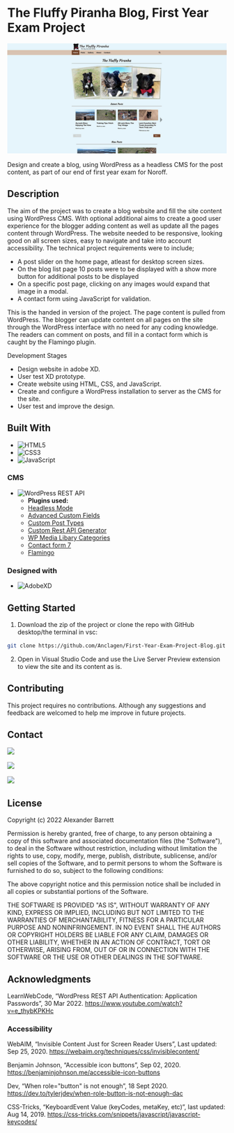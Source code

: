 # The Fluffy Piranha Blog, First Year Exam Project

![Homepage Preview](/report_documentation/site_preview.jpg)

Design and create a blog, using WordPress as a headless CMS for the post content, as part of our end of first year exam for Noroff.

## Description

The aim of the project was to create a blog website and fill the site content using WordPress CMS. With optional additional aims to create a good user experience for the blogger adding content as well as update all the pages content through WordPress. The website needed to be responsive, looking good on all screen sizes, easy to navigate and take into account accessibility. The technical project requirements were to include;
- A post slider on the home page, atleast for desktop screen sizes.
- On the blog list page 10 posts were to be displayed with a show more button for additional posts to be displayed
- On a specific post page, clicking on any images would expand that image in a modal.
- A contact form using JavaScript for validation.

This is the handed in version of the project. The page content is pulled from WordPress. The blogger can update content on all pages on the site through the WordPress interface with no need for any coding knowledge. The readers can comment on posts, and fill in a contact form which is caught by the Flamingo plugin.

Development Stages

- Design website in adobe XD.
- User test XD prototype.
- Create website using HTML, CSS, and JavaScript.
- Create and configure a WordPress installation to server as the CMS for the site.
- User test and improve the design.

## Built With

- ![HTML5](https://img.shields.io/badge/-HTML5-E34F26?logo=html5&logoColor=white&logoWidth=30&style=plastic)
- ![CSS3](https://img.shields.io/badge/-CSS3-1572B6?logo=css3&logoColor=white&logoWidth=30&style=plastic)
- ![JavaScript](https://img.shields.io/badge/-JavaScript-F7DF1E?logo=javascript&logoColor=white&logoWidth=30&style=plastic)

### CMS
- ![WordPress REST API](https://img.shields.io/badge/-WordPress%20REST%20API-21759B?logo=wordpress&logoColor=white&logoWidth=30&style=plastic)
  - **Plugins used:**
  - [Headless Mode](https://wordpress.org/plugins/headless-mode/)
  - [Advanced Custom Fields](https://wordpress.org/plugins/advanced-custom-fields/)
  - [Custom Post Types](https://wordpress.org/plugins/custom-post-type-ui/)
  - [Custom Rest API Generator](https://wordpress.org/plugins/wp-custom-rest-api-generator/)
  - [WP Media Libary Categories](https://wordpress.org/plugins/wp-media-library-categories/)
  - [Contact form 7](https://wordpress.org/plugins/contact-form-7/)
  - [Flamingo](https://wordpress.org/plugins/flamingo/)


### Designed with

- ![AdobeXD](https://img.shields.io/badge/-Adobe%20XD-FF61F6?logo=adobe%20xd&logoColor=white&logoWidth=30&style=plastic)

## Getting Started

1. Download the zip of the project or clone the repo with GitHub desktop/the terminal in vsc:

```bash
git clone https://github.com/Anclagen/First-Year-Exam-Project-Blog.git
```

2. Open in Visual Studio Code and use the Live Server Preview extension to view the site and its content as is.

## Contributing

This project requires no contributions. Although any suggestions and feedback are welcomed to help me improve in future projects.

## Contact

[<img src="https://img.shields.io/badge/Discord-7289DA?style=for-the-badge&logo=discord&logoColor=white">](https://discordapp.com/users/178264761199362048)


[<img src="https://img.shields.io/badge/LinkedIn-0077B5?style=for-the-badge&logo=linkedin&logoColor=white">](https://www.linkedin.com/in/alexander-barrett-64568a47/)


[<img src="https://img.shields.io/badge/Gmail-D14836?style=for-the-badge&logo=gmail&logoColor=white">](mailto:alexanderbarrett189@gmail.com)

## License

Copyright (c) 2022 Alexander Barrett

Permission is hereby granted, free of charge, to any person obtaining a copy
of this software and associated documentation files (the "Software"), to deal
in the Software without restriction, including without limitation the rights
to use, copy, modify, merge, publish, distribute, sublicense, and/or sell
copies of the Software, and to permit persons to whom the Software is
furnished to do so, subject to the following conditions:

The above copyright notice and this permission notice shall be included in all
copies or substantial portions of the Software.

THE SOFTWARE IS PROVIDED "AS IS", WITHOUT WARRANTY OF ANY KIND, EXPRESS OR
IMPLIED, INCLUDING BUT NOT LIMITED TO THE WARRANTIES OF MERCHANTABILITY,
FITNESS FOR A PARTICULAR PURPOSE AND NONINFRINGEMENT. IN NO EVENT SHALL THE
AUTHORS OR COPYRIGHT HOLDERS BE LIABLE FOR ANY CLAIM, DAMAGES OR OTHER
LIABILITY, WHETHER IN AN ACTION OF CONTRACT, TORT OR OTHERWISE, ARISING FROM,
OUT OF OR IN CONNECTION WITH THE SOFTWARE OR THE USE OR OTHER DEALINGS IN THE
SOFTWARE.

## Acknowledgments

LearnWebCode, “WordPress REST API Authentication: Application Passwords”, 30 Mar 2022. https://www.youtube.com/watch?v=e_thybKPKHc

### Accessibility

WebAIM, “Invisible Content Just for Screen Reader Users”, Last updated: Sep 25, 2020. https://webaim.org/techniques/css/invisiblecontent/

Benjamin Johnson, “Accessible icon buttons”, Sep 02, 2020. https://benjaminjohnson.me/accessible-icon-buttons

Dev, “When role="button" is not enough”, 18 Sept 2020. https://dev.to/tylerjdev/when-role-button-is-not-enough-dac

CSS-Tricks, “KeyboardEvent Value (keyCodes, metaKey, etc)”, last updated: Aug 14, 2019. https://css-tricks.com/snippets/javascript/javascript-keycodes/ 
